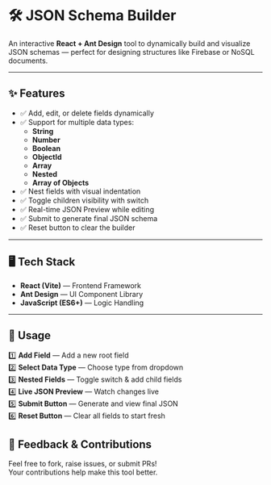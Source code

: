 # 🛠️ JSON Schema Builder  

An interactive **React + Ant Design** tool to dynamically build and visualize JSON schemas — perfect for designing structures like Firebase or NoSQL documents.  

---

## ✨ Features  

- ✅ Add, edit, or delete fields dynamically  
- ✅ Support for multiple data types:
  - **String**
  - **Number**
  - **Boolean**
  - **ObjectId**
  - **Array**
  - **Nested**
  - **Array of Objects**
- ✅ Nest fields with visual indentation  
- ✅ Toggle children visibility with switch  
- ✅ Real-time JSON Preview while editing  
- ✅ Submit to generate final JSON schema  
- ✅ Reset button to clear the builder  

---

## 🖥️ Tech Stack  

- **React (Vite)** — Frontend Framework  
- **Ant Design** — UI Component Library  
- **JavaScript (ES6+)** — Logic Handling  

---
## 📝 Usage  

1️⃣ **Add Field** — Add a new root field  
2️⃣ **Select Data Type** — Choose type from dropdown  
3️⃣ **Nested Fields** — Toggle switch & add child fields  
4️⃣ **Live JSON Preview** — Watch changes live  
5️⃣ **Submit Button** — Generate and view final JSON  
6️⃣ **Reset Button** — Clear all fields to start fresh  

## 💬 Feedback & Contributions  

Feel free to fork, raise issues, or submit PRs!  
Your contributions help make this tool better.
